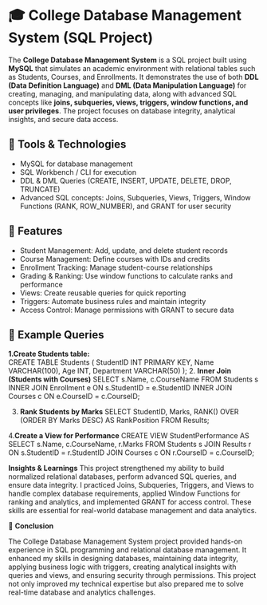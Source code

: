# 🎓 College Database Management System (SQL Project)

The **College Database Management System** is a SQL project built using **MySQL** that simulates an academic environment with relational tables such as Students, Courses, and Enrollments. It demonstrates the use of both **DDL (Data Definition Language)** and **DML (Data Manipulation Language)** for creating, managing, and manipulating data, along with advanced SQL concepts like **joins, subqueries, views, triggers, window functions, and user privileges**. The project focuses on database integrity, analytical insights, and secure data access.  

## 🔹 Tools & Technologies  
- MySQL for database management  
- SQL Workbench / CLI for execution  
- DDL & DML Queries (CREATE, INSERT, UPDATE, DELETE, DROP, TRUNCATE)  
- Advanced SQL concepts: Joins, Subqueries, Views, Triggers, Window Functions (RANK, ROW_NUMBER), and GRANT for user security  

## 🔹 Features  
- Student Management: Add, update, and delete student records  
- Course Management: Define courses with IDs and credits  
- Enrollment Tracking: Manage student-course relationships  
- Grading & Ranking: Use window functions to calculate ranks and performance  
- Views: Create reusable queries for quick reporting  
- Triggers: Automate business rules and maintain integrity  
- Access Control: Manage permissions with GRANT to secure data  

## 🔹 Example Queries  
**1.Create Students table:**  
CREATE TABLE Students (
    StudentID INT PRIMARY KEY,
    Name VARCHAR(100),
    Age INT,
    Department VARCHAR(50)
);
2. **Inner Join (Students with Courses)**
SELECT s.Name, c.CourseName
FROM Students s
INNER JOIN Enrollment e ON s.StudentID = e.StudentID
INNER JOIN Courses c ON e.CourseID = c.CourseID;

3. **Rank Students by Marks**
SELECT StudentID, Marks,
RANK() OVER (ORDER BY Marks DESC) AS RankPosition
FROM Results;

4.**Create a View for Performance**
CREATE VIEW StudentPerformance AS
SELECT s.Name, c.CourseName, r.Marks
FROM Students s
JOIN Results r ON s.StudentID = r.StudentID
JOIN Courses c ON r.CourseID = c.CourseID;

**Insights & Learnings**
This project strengthened my ability to build normalized relational databases, perform advanced SQL queries, and ensure data integrity. I practiced Joins, Subqueries, Triggers, and Views to handle complex database requirements, applied Window Functions for ranking and analytics, and implemented GRANT for access control. These skills are essential for real-world database management and data analytics.

🔹 **Conclusion**

The College Database Management System project provided hands-on experience in SQL programming and relational database management. It enhanced my skills in designing databases, maintaining data integrity, applying business logic with triggers, creating analytical insights with queries and views, and ensuring security through permissions. This project not only improved my technical expertise but also prepared me to solve real-time database and analytics challenges.
